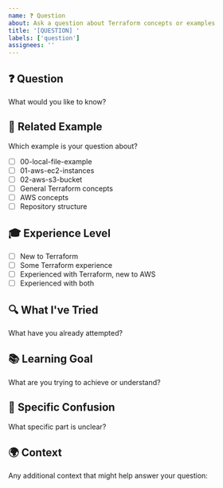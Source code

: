 ```yaml
---
name: ❓ Question
about: Ask a question about Terraform concepts or examples
title: '[QUESTION] '
labels: ['question']
assignees: ''
---
```


## ❓ Question
What would you like to know?

## 📁 Related Example
Which example is your question about?
- [ ] 00-local-file-example
- [ ] 01-aws-ec2-instances
- [ ] 02-aws-s3-bucket
- [ ] General Terraform concepts
- [ ] AWS concepts
- [ ] Repository structure

## 🎓 Experience Level
- [ ] New to Terraform
- [ ] Some Terraform experience
- [ ] Experienced with Terraform, new to AWS
- [ ] Experienced with both

## 🔍 What I've Tried
What have you already attempted?

## 📚 Learning Goal
What are you trying to achieve or understand?

## 💭 Specific Confusion
What specific part is unclear?

## 🌍 Context
Any additional context that might help answer your question:
